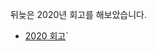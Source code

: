 뒤늦은 2020년 회고를 해보았습니다.
- [2020 회고](https://lyhy0310.medium.com/2020-%EB%8F%8C%EC%95%84%EB%B3%B4%EB%A9%B0-2021-01-779e15a2441)`